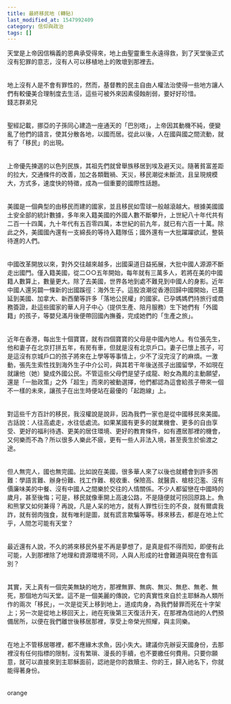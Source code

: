 ```yaml
---
title: 最終移民地 (轉貼)
last_modified_at: 1547992409
category: 信仰與政治
tags: []
---
```


<p>天堂是上帝因信稱義的恩典承受得來，地上由聖靈重生永遠得救，到了天堂後正式沒有犯罪的意志，沒有人可以移植地上的敗壞到那裡去。<br/><br/><br/>地上沒有人是不會有罪性的，然而，基督教的民主自由人權法治使得一些地方讓人們有較優美合理制度去生活，這些可被外來因素侵蝕削弱，要好好珍惜。<br/><!--more-->錢志群弟兄<br/><br/><br/>聖經記載，挪亞的子孫同心建造一座通天的「巴別塔」，上帝因其動機不純，便變亂了他們的語言，使其分散各地，以國而居。從此以後，人在國與國之間流動，就有了「移民」的出現。 <br/><br/><br/>上帝優先揀選的以色列民族，其祖先們就曾舉族移居到埃及避天災。隨著貧富差距的拉大，交通條件的改善，加之各類戰禍、天災，移民潮從未斷流，且呈現規模大，方式多，速度快的特徵，成為一個重要的國際性話題。 <br/><br/><br/>美國是一個典型的由移民而建的國家，並且移民如雪球一般越滾越大。根據美國國土安全部的統計數據，多年來入籍美國的外國人數不斷攀升，上世紀八十年代共有二百一十四萬，九十年代有五百零四萬，本世紀的前九年，就已有六百一十萬。除此之外，美國國內還有一支綿長的等待入籍隊伍；國外還有一大批躍躍欲試，整裝待進的人們。 <br/><br/><br/>中國改革開放以來，對外交往越來越多，出國渠道日益拓展，大批中國人源源不斷走出國門。僅入籍美國，從二○○五年開始，每年就有三萬多人，若將在美的中國籍人數算上，數量更大。除了去美國，世界各地到處不難見到中國人的身影。近年中國人還另闢一條新的出國蹊徑：海外生子。這股浪潮從香港回歸中國開始，已蔓延到美國、加拿大、新西蘭等許多「落地公民權」的國家。已孕媽媽們持旅行或商務簽證，赴這些國家的華人月子中心（提供生產、陪月服務）生下她們有「外國籍」的孩子，等嬰兒滿月後便帶回國內撫養，完成她們的「生產之旅」。 <br/><br/><br/>近年在香港，每出生十個寶寶，就有四個寶寶的父母是中國內地人。有位張先生，他和妻子在北京打拼五年，有房有車，但就是沒有北京戶口。妻子已懷上孩子，可是這沒有京城戶口的孩子將來在上學等等事情上，少不了沒完沒了的麻煩。一激動，張先生索性找到海外生子中介公司，與其若干年後送孩子出國留學，不如現在就讓他（她）變成外國公民。不管這些父母們是望子成龍、盼女為鳳的主動願望，還是「一胎政策」之外「超生」而來的被動選擇，他們都認為這會給孩子帶來一個不一樣的未來，讓孩子在出生時便站在最優的「起跑線」上。 <br/><br/><br/>對這些千方百計的移民，我沒權說是說非，因為我們一家也是從中國移民來美國。古話說：人往高處走，水往低處流。如果某國有更多的就業機會、更多的自由享受、更好的福利待遇、更美的居住環境、更好的教育條件，如有遷居那裡的機會，又何樂而不為？所以很多人樂此不疲，更有一些人非法入境，甚至喪生於偷渡之途。 <br/><br/><br/>但人無完人，國也無完國。比如說在美國，很多華人來了以後也就體會到許多困難：學語言難、辦身份難、找工作難、稅收重、保險高、就醫貴、槍枝氾濫、沒有價廉味美的中餐、沒有中國人之間樂於交往的人情關係。不少人都留戀在中國時的歲月，甚至後悔；可是，移民就像車開上高速公路，不是隨便就可拐回原路上。魚和熊掌又如何兼得？再說，凡是人呆的地方，就有人罪性衍生的不良，就有爾虞我詐，就有弱肉強食，就有唯利是圖，就有謊言欺騙等等。移來移去，都是在地上忙乎，人間怎可能有天堂？ <br/><br/><br/>最近還有人說，不久的將來移民外星不再是夢想了，是真是假不得而知，即便有此可能，人到那裡除了地理和資源環境不同，人與人形成的社會難道與現在會有區別？ <br/><br/><br/>其實，天上真有一個完美無缺的地方，那裡無罪、無病、無災、無悲、無老、無死，那個地方叫天堂。這不是一個美麗的傳說，它的真實性來自於主耶穌為人類所作的兩次「移民」，一次是從天上移到地上，道成肉身，為我們替罪而死在十字架上；另一次是從地上移回天上，祂在死後第三天復活升天，在那裡為信祂的人們預備居所，以便在我們離世後移居那裡，享受上帝榮光照耀，與主同樂。 <br/><br/><br/>在地上不管移居哪裡，都不應緣木求魚，因小失大。建議你先辦妥天國身份，去那裡沒有任何指標的限制，沒有繁瑣、漫長的手續，也不要繳任何費用。只要你願意，就可以直接來到主耶穌面前，認祂是你的救贖主、你的王，歸入祂名下，你就能得著身份。<br/><br/><br/>orange</p>